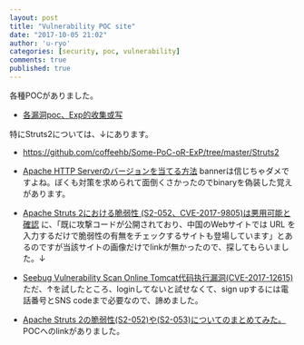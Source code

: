 ```yaml
---
layout: post
title: "Vulnerability POC site"
date: "2017-10-05 21:02"
author: 'u-ryo'
categories: [security, poc, vulnerability]
comments: true
published: true
---
```

各種POCがありました。

* [各漏洞poc、Exp的收集或写](https://github.com/coffeehb/Some-PoC-oR-ExP)

特にStruts2については、↓にあります。

* https://github.com/coffeehb/Some-PoC-oR-ExP/tree/master/Struts2

* [Apache HTTP Serverのバージョンを当てる方法](https://www.mbsd.jp/blog/20170904.html)
bannerは信じちゃダメですよね。ぼくも対策を求められて面倒くさかったのでbinaryを偽装した覚えがあります。

* [Apache Struts 2における脆弱性 (S2-052、CVE-2017-9805)は悪用可能と確認](https://www.lac.co.jp/lacwatch/alert/20170906_001382.html) に、「既に攻撃コードが公開されており、中国のWebサイトでは URL を入力するだけで脆弱性の有無をチェックするサイトも登場しています」とあるのですが当該サイトの画像だけでlinkが無かったので、探してもらいました。↓
* [Seebug Vulnerability Scan Online Tomcat代码执行漏洞(CVE-2017-12615)](https://www.seebug.org/monster/)  
ただ、↑を試したところ、loginしてないと試せなくて、sign upするには電話番号とSNS codeまで必要なので、諦めました。
* [Apache Struts 2の脆弱性(S2-052)や(S2-053)についてのまとめてみた。](http://mkt-eva.hateblo.jp/entry/2017/09/11/020530) POCへのlinkがありました。
